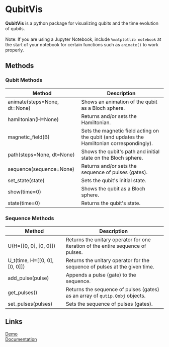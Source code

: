 # QubitVis
**QubitVis** is a python package for visualizing qubits and the time evolution of qubits.  
<br/>
Note: If you are using a Jupyter Notebook, include `%matplotlib notebook` at the start of your notebook for certain functions such as `animate()` to work properly.
## Methods
### Qubit Methods
| Method | Description |
| ------------ | ------------ |
| animate(steps=None, dt=None) | Shows an animation of the qubit as a Bloch sphere. |
| hamiltonian(H=None) | Returns and/or sets the Hamiltonian. |
| magnetic_field(B) | Sets the magnetic field acting on the qubit (and updates the Hamiltonian correspondingly). |
| path(steps=None, dt=None) | Shows the qubit's path and initial state on the Bloch sphere. |
| sequence(sequence=None) | Returns and/or sets the sequence of pulses (gates). |
| set_state(state) | Sets the qubit's initial state. |
| show(time=0) | Shows the qubit as a Bloch sphere. |
| state(time=0) | Returns the qubit's state. |
### Sequence Methods
| Method | Description |
| ------------ | ------------ |
| U(H=[[0, 0], [0, 0]]) | Returns the unitary operator for one iteration of the entire sequence of pulses. |
| U_t(time, H=[[0, 0], [0, 0]]) | Returns the unitary operator for the sequence of pulses at the given time. |
| add_pulse(pulse) | Appends a pulse (gate) to the sequence. |
| get_pulses() | Returns the sequence of pulses (gates) as an array of `qutip.Qobj` objects. |
| set_pulses(pulses) | Sets the sequence of pulses (gates). |
## Links
[Demo](https://github.com/DennisChunikhin/qubitvis/blob/master/Demo.ipynb)  
[Documentation](https://dennischunikhin.github.io/qubitvis/build/html/index.html)